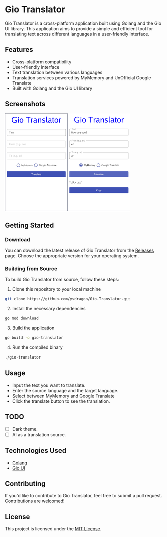 # Gio Translator

Gio Translator is a cross-platform application built using Golang and the Gio UI library. This application aims to provide a simple and efficient tool for translating text across different languages in a user-friendly interface.

## Features

- Cross-platform compatibility
- User-friendly interface
- Text translation between various languages
- Translation services powered by MyMemory and UnOfficial Google Translate
- Built with Golang and the Gio UI library

## Screenshots



<img src="screenshots/screenshot1.png" height="311.9" width="200"><img src="screenshots/screenshot2.png" width="200">


## Getting Started

### Download

You can download the latest release of Gio Translator from the [Releases](https://github.com/ysdragon/Gio-Translator/releases) page. Choose the appropriate version for your operating system.

### Building from Source

To build Gio Translator from source, follow these steps:

1. Clone this repository to your local machine
```bash
git clone https://github.com/ysdragon/Gio-Translator.git
```
2. Install the necessary dependencies
```bash
go mod download
```
3. Build the application
```bash
go build -o gio-translator
```
4. Run the compiled binary
```bash
./gio-translator
```

## Usage

- Input the text you want to translate.
- Enter the source language and the target language.
- Select between MyMemory and Google Translate
- Click the translate button to see the translation.

## TODO

* [ ]  Dark theme.
* [ ]  AI as a translation source.

## Technologies Used

- [Golang](https://go.dev/)
- [Gio UI](https://gioui.org/)

## Contributing

If you'd like to contribute to Gio Translator, feel free to submit a pull request. Contributions are welcomed!

## License

This project is licensed under the [MIT License](LICENSE).
